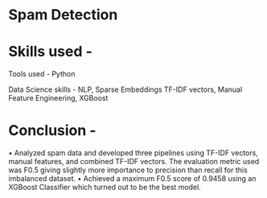 # Spam Detection

# Skills used -
Tools used - Python

Data Science skills - NLP, Sparse Embeddings TF-IDF vectors, Manual Feature Engineering, XGBoost

# Conclusion - 
• Analyzed spam data and developed three pipelines using TF-IDF vectors, manual features, and combined TF-IDF vectors. The evaluation metric used was
F0.5 giving slightly more importance to precision than recall for this imbalanced dataset.
• Achieved a maximum F0.5 score of 0.9458 using an XGBoost Classifier which turned out to be the best model.
